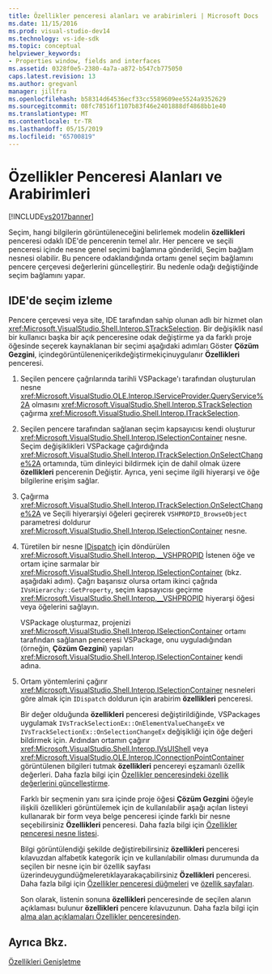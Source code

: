 ```yaml
---
title: Özellikler penceresi alanları ve arabirimleri | Microsoft Docs
ms.date: 11/15/2016
ms.prod: visual-studio-dev14
ms.technology: vs-ide-sdk
ms.topic: conceptual
helpviewer_keywords:
- Properties window, fields and interfaces
ms.assetid: 0328f0e5-2380-4a7a-a872-b547cb775050
caps.latest.revision: 13
ms.author: gregvanl
manager: jillfra
ms.openlocfilehash: b58314d64536ecf33cc5589609ee5524a9352629
ms.sourcegitcommit: 08fc78516f1107b83f46e2401888df4868bb1e40
ms.translationtype: MT
ms.contentlocale: tr-TR
ms.lasthandoff: 05/15/2019
ms.locfileid: "65700819"
---
```

# <a name="properties-window-fields-and-interfaces"></a>Özellikler Penceresi Alanları ve Arabirimleri
[!INCLUDE[vs2017banner](../../includes/vs2017banner.md)]

Seçim, hangi bilgilerin görüntüleneceğini belirlemek modelin **özellikleri** penceresi odaklı IDE'de pencerenin temel alır. Her pencere ve seçili penceresi içinde nesne genel seçimi bağlamına gönderildi, Seçim bağlam nesnesi olabilir. Bu pencere odaklandığında ortamı genel seçim bağlamını pencere çerçevesi değerlerini güncelleştirir. Bu nedenle odağı değiştiğinde seçim bağlamını yapar.  
  
## <a name="tracking-selection-in-the-ide"></a>IDE'de seçim izleme  
 Pencere çerçevesi veya site, IDE tarafından sahip olunan adlı bir hizmet olan <xref:Microsoft.VisualStudio.Shell.Interop.STrackSelection>. Bir değişiklik nasıl bir kullanıcı başka bir açık penceresine odak değiştirme ya da farklı proje öğesinde seçerek kaynaklanan bir seçimi aşağıdaki adımları Göster **Çözüm Gezgini**, içindegörüntüleneniçerikdeğiştirmekiçinuygulanır **Özellikleri** penceresi.  
  
1. Seçilen pencere çağrılarında tarihli VSPackage'ı tarafından oluşturulan nesne <xref:Microsoft.VisualStudio.OLE.Interop.IServiceProvider.QueryService%2A> olmasını <xref:Microsoft.VisualStudio.Shell.Interop.STrackSelection> çağırma <xref:Microsoft.VisualStudio.Shell.Interop.ITrackSelection>.  
  
2. Seçilen pencere tarafından sağlanan seçim kapsayıcısı kendi oluşturur <xref:Microsoft.VisualStudio.Shell.Interop.ISelectionContainer> nesne. Seçim değişiklikleri VSPackage çağırdığında <xref:Microsoft.VisualStudio.Shell.Interop.ITrackSelection.OnSelectChange%2A> ortamında, tüm dinleyici bildirmek için de dahil olmak üzere **özellikleri** pencerenin Değiştir. Ayrıca, yeni seçime ilgili hiyerarşi ve öğe bilgilerine erişim sağlar.  
  
3. Çağırma <xref:Microsoft.VisualStudio.Shell.Interop.ITrackSelection.OnSelectChange%2A> ve Seçili hiyerarşiyi öğeleri geçirerek `VSHPROPID_BrowseObject` parametresi doldurur <xref:Microsoft.VisualStudio.Shell.Interop.ISelectionContainer> nesne.  
  
4. Türetilen bir nesne [IDispatch](https://msdn.microsoft.com/ebbff4bc-36b2-4861-9efa-ffa45e013eb5) için döndürülen <xref:Microsoft.VisualStudio.Shell.Interop.__VSHPROPID> İstenen öğe ve ortam içine sarmalar bir <xref:Microsoft.VisualStudio.Shell.Interop.ISelectionContainer> (bkz. aşağıdaki adım). Çağrı başarısız olursa ortam ikinci çağrıda `IVsHierarchy::GetProperty`, seçim kapsayıcısı geçirme <xref:Microsoft.VisualStudio.Shell.Interop.__VSHPROPID> hiyerarşi öğesi veya öğelerini sağlayın.  
  
    VSPackage oluşturmaz, projenizi <xref:Microsoft.VisualStudio.Shell.Interop.ISelectionContainer> ortamı tarafından sağlanan penceresi VSPackage, onu uyguladığından (örneğin, **Çözüm Gezgini**) yapıları <xref:Microsoft.VisualStudio.Shell.Interop.ISelectionContainer> kendi adına.  
  
5. Ortam yöntemlerini çağırır <xref:Microsoft.VisualStudio.Shell.Interop.ISelectionContainer> nesneleri göre almak için `IDispatch` doldurun için arabirim **özellikleri** penceresi.  
  
   Bir değer olduğunda **özellikleri** penceresi değiştirildiğinde, VSPackages uygulamak `IVsTrackSelectionEx::OnElementValueChangeEx` ve `IVsTrackSelectionEx::OnSelectionChangeEx` değişikliği için öğe değeri bildirmek için. Ardından ortamın çağırır <xref:Microsoft.VisualStudio.Shell.Interop.IVsUIShell> veya <xref:Microsoft.VisualStudio.OLE.Interop.IConnectionPointContainer> görüntülenen bilgileri tutmak **özellikleri** pencereyi eşzamanlı özellik değerleri. Daha fazla bilgi için [Özellikler penceresindeki özellik değerlerini güncelleştirme](../../misc/updating-property-values-in-the-properties-window.md).  
  
   Farklı bir seçmenin yanı sıra içinde proje öğesi **Çözüm Gezgini** öğeyle ilişkili özellikleri görüntülemek için de kullanılabilir aşağı açılan listeyi kullanarak bir form veya belge penceresi içinde farklı bir nesne seçebilirsiniz **Özellikleri** penceresi. Daha fazla bilgi için [Özellikler penceresi nesne listesi](../../extensibility/internals/properties-window-object-list.md).  
  
   Bilgi görüntülendiği şekilde değiştirebilirsiniz **özellikleri** penceresi kılavuzdan alfabetik kategorik için ve kullanılabilir olması durumunda da seçilen bir nesne için bir özellik sayfası üzerindeuygundüğmeleretıklayarakaçabilirsiniz **Özellikleri** penceresi. Daha fazla bilgi için [Özellikler penceresi düğmeleri](../../extensibility/internals/properties-window-buttons.md) ve [özellik sayfaları](../../extensibility/internals/property-pages.md).  
  
   Son olarak, listenin sonuna **özellikleri** penceresinde de seçilen alanın açıklaması bulunur **özellikleri** pencere kılavuzunun. Daha fazla bilgi için [alma alan açıklamaları Özellikler penceresinden](../../misc/getting-field-descriptions-from-the-properties-window.md).  
  
## <a name="see-also"></a>Ayrıca Bkz.  
 [Özellikleri Genişletme](../../extensibility/internals/extending-properties.md)
